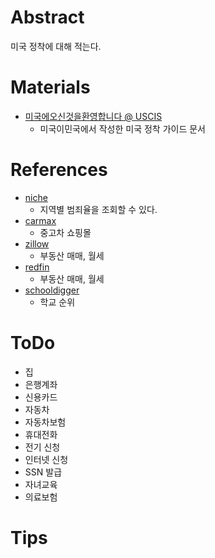 # Abstract

미국 정착에 대해 적는다.

# Materials

* [미국에오신것을환영합니다 @ USCIS](https://www.uscis.gov/tools/settling-us/welcome-united-states)
  * 미국이민국에서 작성한 미국 정착 가이드 문서

# References

* [niche](https://www.niche.com/)
  * 지역별 범죄율을 조회할 수 있다.
* [carmax](https://www.carmax.com/)
  * 중고차 쇼핑몰 
* [zillow](https://www.zillow.com/) 
  * 부동산 매매, 월세 
* [redfin](https://www.redfin.com)  
  * 부동산 매매, 월세 
* [schooldigger](https://www.schooldigger.com/) 
  * 학교 순위

# ToDo

* 집
* 은행계좌
* 신용카드
* 자동차
* 자동차보험
* 휴대전화
* 전기 신청
* 인터넷 신청
* SSN 발급
* 자녀교육
* 의료보험

# Tips

